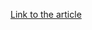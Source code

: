 [Link to the article](https://www.securityweek.com/pentagon-secrets-leaker-jack-teixeira-sentenced-to-15-years-in-prison-by-a-federal-judge/)
